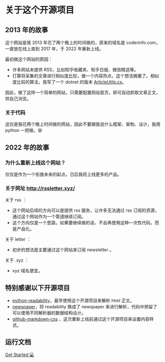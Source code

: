 # 关于这个开源项目

## 2013 年的故事

这个网站是我 2013 年花了两个晚上的时间做的，原来的域名是 coderinfo.com，一直放在线上直到 2017 年，于 2022 年重新上线。

最初做这个网站的原因：

- 许多网站未提供 RSS，比如知乎收藏夹、知乎日报、微信精选等。
- 打算将采集的文章进行相似度比较，做一个内容热点，这个想法搁置了。相似度比较的算法，我写了一个 dotnet 的版本 [ArticleUtils.cs](https://github.com/lcomplete/WordSegmentation/blob/master/WordSegmentation/ArticleUtils.cs)。

因此，做了这样一个简单的网站，只需要配置网站首页，即可自动抓取文章正文，供自己浏览。

### 关于代码

这仅是我花两个晚上时间做的网站，因此不要跟我说什么框架、架构、设计，我用 python 一把梭。😄

## 2022 年的故事

### 为什么重新上线这个网站？

仅仅是作为一个衔接未来的起点，日后我将上线更多的产品。

### 关于网址 <http://rssletter.xyz/>

关于 rss ：

- 这个网站后续的方向可以是提供 rss 服务，让许多无法通过 rss 订阅的资源，通过这个网站作为一个管道继续订阅。
- 这个方向仅是一个思路，如果要继续做的话，不会再使用这种一次性代码，而是产品化。

关于 letter ：

- 初步的想法是主要通过这个网站来订阅 newsletter 。

关于 .xyz ：

- xyz 域名便宜。

## 特别感谢以下开源项目

- [python-readability](https://github.com/buriy/python-readability)，最早使用这个开源项目来解析 html 正文。
- [newspaper](https://github.com/codelucas/newspaper)，将 readability 换成了 newspaper 来进行解析，代码中预留了可以使用不同解析器的数据结构设计。
- [github-markdown-css](https://github.com/sindresorhus/github-markdown-css) ，这次重新上线前通过这个开源项目来设置内容样式。

## 运行文档

[Get Started 💻](getstart.md)
